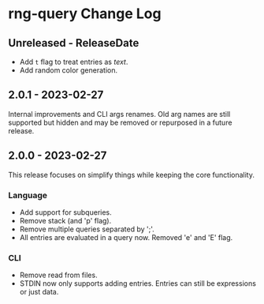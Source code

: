 # rng-query Change Log

## Unreleased - ReleaseDate

- Add `t` flag to treat entries as _text_.
- Add random color generation.

## 2.0.1 - 2023-02-27

Internal improvements and CLI args renames. Old arg names are still supported
but hidden and may be removed or repurposed in a future release.

## 2.0.0 - 2023-02-27

This release focuses on simplify things while keeping the core functionality.

### Language

- Add support for subqueries.
- Remove stack (and 'p' flag).
- Remove multiple queries separated by ';'.
- All entries are evaluated in a query now. Removed 'e' and 'E' flag.

### CLI

- Remove read from files.
- STDIN now only supports adding entries. Entries can still be expressions or
  just data.
